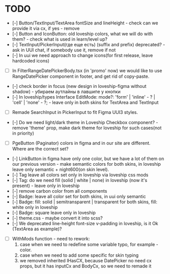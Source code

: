 # TODO
- [-] Button/TextInput/TextArea fontSize and lineHeight - check can we provide it via cx, if yes - remove
- [-] Button and IconButton: old loveship colors, what we will do with them? - check what is used in learn/level up?
- [-] TextInput/PickerInput(где еще есть) (suffix and prefix) deprecated? - ask in UUI chat, if somebody use it, remove if not
- [-] In uui we need approach to change icons(for first release, leave hardcoded icons)
- [ ] In FilterRangeDatePickerBody.tsx (in 'promo' now) we would like to use RangeDatePicker component in footer, and get rid of copy-paste.
- [-] check border in focus (new design in loveship-figma without shadow) - убираем аутлайны в лавшипе у кнопки
- [-] In loveship/types Interface EditMode: mode?: 'form' | 'inline' - ? | 'cell' | 'none' - ?; - leave only in both skins for TextArea and TextInput
- [ ] Remade SearchInput in PickerInput to fit Figma UUI3 styles.
- [-] Do we need light/dark theme in Loveship Checkbox component? - remove 'theme' prop, make dark theme for loveship for such cases(not in priority)
- [ ] PgeButton (Paginator) colors in figma and in our site are different. Where are the correct set?
- [-] LinkButton in figma have only one color, but we have a lot of them on our previous version - make semantic colors for both skins, in loveship leave only semantic + night600(on skin level).
- [-] Tag leave all colors set only in loveship via loveship css mods
- [-] Tag: do we need fill (solid | white | none) in loveship (now it's present) - leave only in loveship
- [-] remove carbon color from all components
- [-] Badge: leave all color set for both skins, in uui only semantic
- [-] Badge: fill: solid | semitransparent | transparent for both skins, fill: white only in loveship
- [-] Badge: square leave only in loveship
- [-] theme.css - maybe convert it into scss?
- [-] We deprecated line-height font-size v-padding in loveship, is it Ok (TextArea as example)?

- [ ] WithMods function - need to rework:
     1) case when we need to redefine some variable typo, for example - color.
     2) case when we need to add some specific for skin typing
     3) we removed inherited IHasCX, because DatePicker no need cx props, but it has inputCx and BodyCx, so we need to remade it

